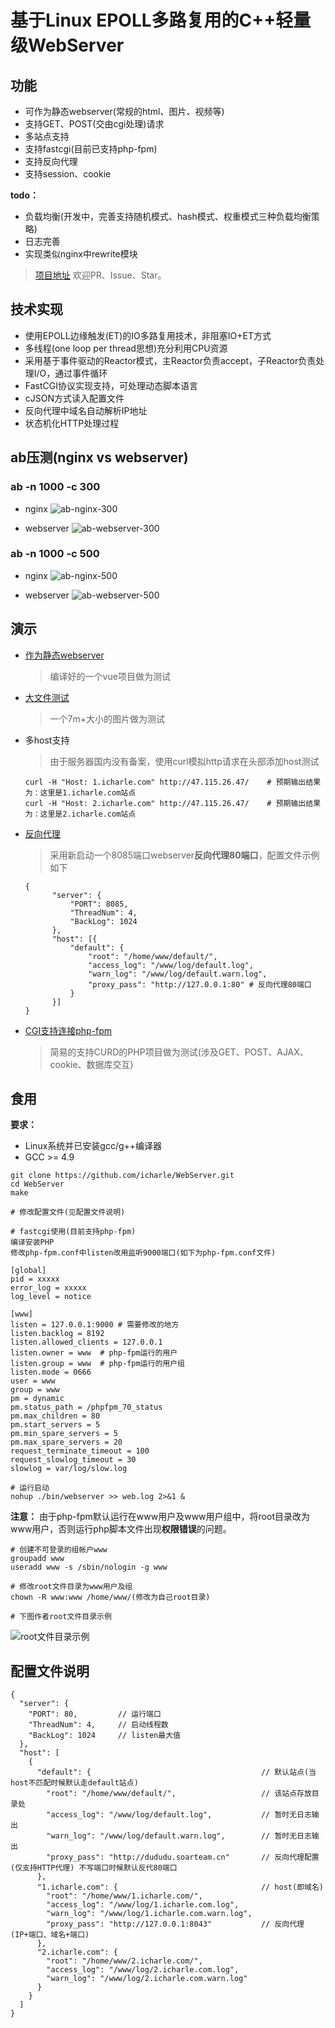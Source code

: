 # 基于Linux EPOLL多路复用的C++轻量级WebServer
## 功能
* 可作为静态webserver(常规的html、图片、视频等)
* 支持GET、POST(交由cgi处理)请求
* 多站点支持
* 支持fastcgi(目前已支持php-fpm)
* 支持反向代理
* 支持session、cookie

**todo：**
* 负载均衡(开发中，完善支持随机模式、hash模式、权重模式三种负载均衡策略)
* 日志完善
* 实现类似nginx中rewrite模块

>[项目地址](https://github.com/icharle/WebServer) 欢迎PR、Issue、Star。

## 技术实现
* 使用EPOLL边缘触发(ET)的IO多路复用技术，非阻塞IO+ET方式
* 多线程(one loop per thread思想)充分利用CPU资源
* 采用基于事件驱动的Reactor模式，主Reactor负责accept，子Reactor负责处理I/O，通过事件循环
* FastCGI协议实现支持，可处理动态脚本语言
* cJSON方式读入配置文件
* 反向代理中域名自动解析IP地址
* 状态机化HTTP处理过程

## ab压测(nginx vs webserver)
### ab -n 1000 -c 300
* nginx
![ab-nginx-300](./docs/image/ab-nginx-300.png)

* webserver
![ab-webserver-300](./docs/image/ab-webserver-300.png)

### ab -n 1000 -c 500
* nginx
![ab-nginx-500](./docs/image/ab-nginx-500.png)

* webserver
![ab-webserver-500](./docs/image/ab-webserver-500.png)

## 演示
* [作为静态webserver](http://47.115.26.47/)
   
  >编译好的一个vue项目做为测试

* [大文件测试](http://47.115.26.47/xingkong.jpg)

  >一个7m+大小的图片做为测试

* 多host支持

  >由于服务器国内没有备案，使用curl模拟http请求在头部添加host测试
  
  ```
  curl -H "Host: 1.icharle.com" http://47.115.26.47/    # 预期输出结果为：这里是1.icharle.com站点
  curl -H "Host: 2.icharle.com" http://47.115.26.47/    # 预期输出结果为：这里是2.icharle.com站点
  ```

* [反向代理](http://47.115.26.47:8085/)
  
  >采用新启动一个8085端口webserver**反向代理80端口**，配置文件示例如下
  
  ```
  {
        "server": {
            "PORT": 8085,
            "ThreadNum": 4,
            "BackLog": 1024
        },
        "host": [{
            "default": {
                "root": "/home/www/default/",
                "access_log": "/www/log/default.log",
                "warn_log": "/www/log/default.warn.log",
                "proxy_pass": "http://127.0.0.1:80" # 反向代理80端口
            }
        }]
  }
  ```
  
* [CGI支持连接php-fpm](http://47.115.26.47/liuyanban/index.php)
  
  >简易的支持CURD的PHP项目做为测试(涉及GET、POST、AJAX、cookie、数据库交互)

## 食用
**要求：**
* Linux系统并已安装gcc/g++编译器
* GCC >= 4.9

```
git clone https://github.com/icharle/WebServer.git
cd WebServer
make

# 修改配置文件(见配置文件说明)

# fastcgi使用(目前支持php-fpm)
编译安装PHP
修改php-fpm.conf中listen改用监听9000端口(如下为php-fpm.conf文件)

[global]
pid = xxxxx
error_log = xxxxx
log_level = notice

[www]
listen = 127.0.0.1:9000 # 需要修改的地方
listen.backlog = 8192 
listen.allowed_clients = 127.0.0.1
listen.owner = www  # php-fpm运行的用户
listen.group = www  # php-fpm运行的用户组
listen.mode = 0666
user = www
group = www
pm = dynamic
pm.status_path = /phpfpm_70_status
pm.max_children = 80
pm.start_servers = 5
pm.min_spare_servers = 5
pm.max_spare_servers = 20
request_terminate_timeout = 100
request_slowlog_timeout = 30
slowlog = var/log/slow.log

# 运行启动
nohup ./bin/webserver >> web.log 2>&1 &
```

**注意：**
由于php-fpm默认运行在www用户及www用户组中，将root目录改为www用户，否则运行php脚本文件出现**权限错误**的问题。

```
# 创建不可登录的组帐户www
groupadd www
useradd www -s /sbin/nologin -g www  

# 修改root文件目录为www用户及组
chown -R www:www /home/www/(修改为自己root目录)

# 下图作者root文件目录示例
```
![root文件目录示例](./docs/image/root.jpg)

## 配置文件说明
```
{
  "server": {
    "PORT": 80,         // 运行端口
    "ThreadNum": 4,     // 启动线程数
    "BackLog": 1024     // listen最大值
  },
  "host": [
    {
      "default": {                                      // 默认站点(当host不匹配时候默认走default站点)
        "root": "/home/www/default/",                   // 该站点存放目录处
        "access_log": "/www/log/default.log",           // 暂时无日志输出
        "warn_log": "/www/log/default.warn.log",        // 暂时无日志输出
        "proxy_pass": "http://dududu.soarteam.cn"       // 反向代理配置(仅支持HTTP代理) 不写端口时候默认反代80端口
      },
      "1.icharle.com": {                                // host(即域名)
        "root": "/home/www/1.icharle.com/",
        "access_log": "/www/log/1.icharle.com.log",
        "warn_log": "/www/log/1.icharle.com.warn.log",
        "proxy_pass": "http://127.0.0.1:8043"           // 反向代理(IP+端口、域名+端口)
      },
      "2.icharle.com": {
        "root": "/home/www/2.icharle.com/",
        "access_log": "/www/log/2.icharle.com.log",
        "warn_log": "/www/log/2.icharle.com.warn.log"
      }
    }
  ]
}
```
